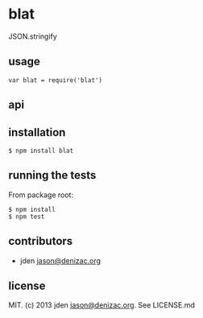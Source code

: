 # blat
JSON.stringify

## usage

    var blat = require('blat')

## api


## installation

    $ npm install blat


## running the tests

From package root:

    $ npm install
    $ npm test


## contributors

- jden <jason@denizac.org>


## license

MIT. (c) 2013 jden <jason@denizac.org>. See LICENSE.md
